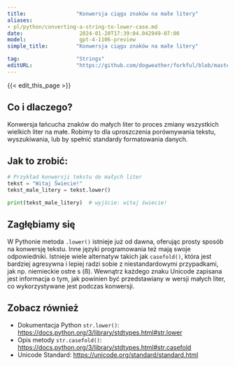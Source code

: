 ```yaml
---
title:                "Konwersja ciągu znaków na małe litery"
aliases:
- pl/python/converting-a-string-to-lower-case.md
date:                  2024-01-20T17:39:04.042949-07:00
model:                 gpt-4-1106-preview
simple_title:         "Konwersja ciągu znaków na małe litery"

tag:                  "Strings"
editURL:              "https://github.com/dogweather/forkful/blob/master/content/pl/python/converting-a-string-to-lower-case.md"
---
```


{{< edit_this_page >}}

## Co i dlaczego?
Konwersja łańcucha znaków do małych liter to proces zmiany wszystkich wielkich liter na małe. Robimy to dla uproszczenia porównywania tekstu, wyszukiwania, lub by spełnić standardy formatowania danych.

## Jak to zrobić:
```python
# Przykład konwersji tekstu do małych liter
tekst = "Witaj Świecie!"
tekst_male_litery = tekst.lower()

print(tekst_male_litery)  # wyjście: witaj świecie!
```

## Zagłębiamy się
W Pythonie metoda `.lower()` istnieje już od dawna, oferując prosty sposób na konwersję tekstu. Inne języki programowania też mają swoje odpowiedniki. Istnieje wiele alternatyw takich jak `casefold()`, która jest bardziej agresywna i lepiej radzi sobie z niestandardowymi przypadkami, jak np. niemieckie ostre s (ß). Wewnątrz każdego znaku Unicode zapisana jest informacja o tym, jak powinien być przedstawiany w wersji małych liter, co wykorzystywane jest podczas konwersji.

## Zobacz również
- Dokumentacja Python `str.lower()`: https://docs.python.org/3/library/stdtypes.html#str.lower
- Opis metody `str.casefold()`: https://docs.python.org/3/library/stdtypes.html#str.casefold
- Unicode Standard: https://unicode.org/standard/standard.html
